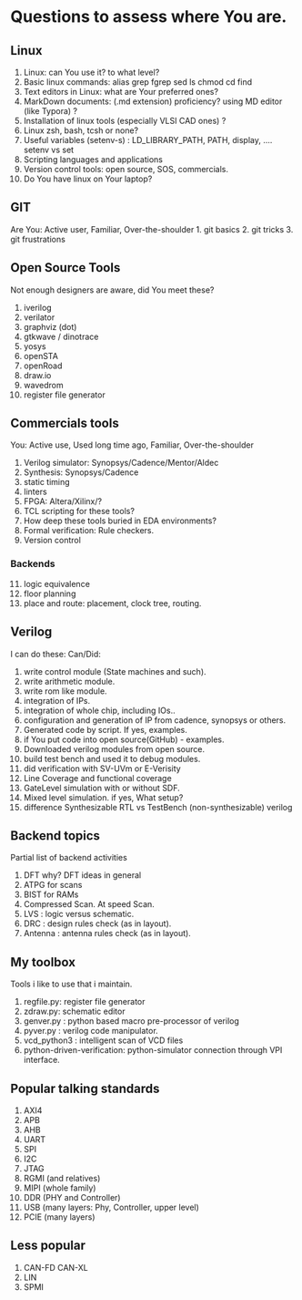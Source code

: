 # Questions to assess where You are.

## Linux
1. Linux: can You use it? to what level?
2. Basic linux commands:  alias grep fgrep sed ls chmod cd find 
3. Text editors in Linux: what are Your preferred ones?
4. MarkDown documents: (.md extension) proficiency?  using MD editor (like Typora) ?
5. Installation of linux tools (especially VLSI CAD ones) ?
6. Linux zsh, bash, tcsh or none? 
7. Useful variables (setenv-s) : LD_LIBRARY_PATH, PATH, display, .... setenv vs set
8. Scripting languages and applications
9. Version control tools: open source, SOS, commercials.
10. Do You have linux on Your laptop?

## GIT
Are You:  Active user, Familiar, Over-the-shoulder
    1. git basics
    2. git tricks
    3. git frustrations


## Open Source Tools
Not enough designers are aware, did You meet these?
1. iverilog
2. verilator
3. graphviz (dot)
4. gtkwave / dinotrace
5. yosys
6. openSTA
7. openRoad
8. draw.io 
9. wavedrom
10. register file generator


## Commercials tools
You: Active use, Used long time ago, Familiar, Over-the-shoulder
1. Verilog simulator: Synopsys/Cadence/Mentor/Aldec
2. Synthesis: Synopsys/Cadence
3. static timing
4. linters
6. FPGA:  Altera/Xilinx/?
7. TCL scripting for these tools?
8. How deep these tools buried in EDA environments?
9. Formal verification: Rule checkers.
10. Version control 
### Backends
11. logic equivalence
12. floor planning
13. place and route:  placement, clock tree, routing.

## Verilog
I can do these: Can/Did:
1.  write control module (State machines and such).
2.  write arithmetic module.
3.  write rom like module.
4.  integration of IPs.
5.  integration of whole chip, including IOs..
6.  configuration and generation of IP from cadence, synopsys or others.
7. Generated code by script. If yes, examples.
8. if You put code into open source(GitHub) - examples.
9. Downloaded verilog modules from open source.
10. build test bench and used it to debug modules.
11. did verification with SV-UVm or E-Verisity
12. Line Coverage and functional coverage
13. GateLevel simulation with or without SDF.
14. Mixed level simulation. if yes, What setup?
15. difference Synthesizable RTL vs TestBench (non-synthesizable)  verilog

## Backend topics

Partial list of backend activities

1. DFT why? DFT ideas in general
2. ATPG for scans
3. BIST for RAMs
4. Compressed Scan. At speed Scan. 
5. LVS : logic versus schematic. 
6. DRC : design rules check (as in layout). 
7. Antenna : antenna rules check (as in layout). 

## My toolbox

Tools i like to use that i maintain.

1. regfile.py: register file generator
2. zdraw.py:   schematic editor
3. genver.py :  python based macro pre-processor of verilog
4. pyver.py  :  verilog code manipulator. 
5. vcd_python3 : intelligent scan of VCD files 
6. python-driven-verification:   python-simulator connection through VPI  interface.


## Popular talking standards

1. AXI4
2. APB
3. AHB
4. UART
5. SPI
6. I2C
7. JTAG
8. RGMI (and relatives)
9. MIPI (whole family)
10. DDR (PHY and Controller)
11. USB (many layers: Phy, Controller, upper level)
12. PCIE (many layers)

## Less popular
1. CAN-FD CAN-XL
2. LIN
3. SPMI

